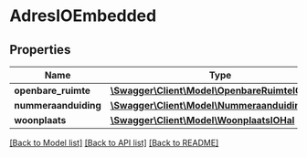 # AdresIOEmbedded

## Properties
Name | Type | Description | Notes
------------ | ------------- | ------------- | -------------
**openbare_ruimte** | [**\Swagger\Client\Model\OpenbareRuimteIOHal**](OpenbareRuimteIOHal.md) |  | [optional] 
**nummeraanduiding** | [**\Swagger\Client\Model\NummeraanduidingIOHal**](NummeraanduidingIOHal.md) |  | [optional] 
**woonplaats** | [**\Swagger\Client\Model\WoonplaatsIOHal**](WoonplaatsIOHal.md) |  | [optional] 

[[Back to Model list]](../../README.md#documentation-for-models) [[Back to API list]](../../README.md#documentation-for-api-endpoints) [[Back to README]](../../README.md)

